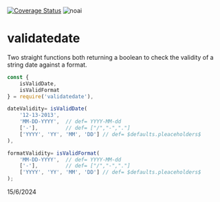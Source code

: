 [![Coverage Status](https://coveralls.io/repos/github/fedeghe/validatedate/badge.svg?branch=master)](https://coveralls.io/github/fedeghe/validatedate?branch=master)
![noai](https://www.jmvc.org/img/HumanCoded100.png?x=2)

# validatedate

Two straight functions both returning a boolean to check the validity of a string date against a format.


``` js
const {
    isValidDate,
    isValidFormat
} = require('validatedate'),

dateValidity= isValidDate(
    '12-13-2013',
    'MM-DD-YYYY',  // def= YYYY-MM-dd
    ['-'],         // def= ["/","-","."] 
    ['YYYY', 'YY', 'MM', 'DD'] // def= $defaults.pleaceholders$ 
),

formatValidity= isValidFormat(
    'MM-DD-YYYY',  // def= YYYY-MM-dd
    ['-'],         // def= ["/","-","."] 
    ['YYYY', 'YY', 'MM', 'DD'] // def= $defaults.pleaceholders$ 
);
```


15/6/2024